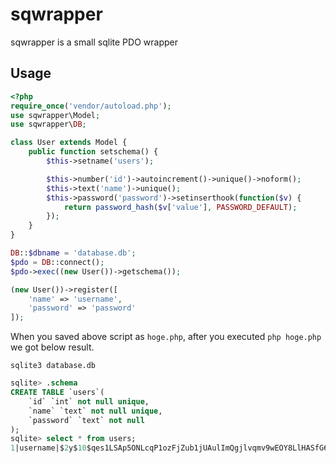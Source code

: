 # sqwrapper
sqwrapper is a small sqlite PDO wrapper

## Usage

```php
<?php
require_once('vendor/autoload.php');
use sqwrapper\Model;
use sqwrapper\DB;

class User extends Model {
	public function setschema() {
		$this->setname('users');

		$this->number('id')->autoincrement()->unique()->noform();
		$this->text('name')->unique();
		$this->password('password')->setinserthook(function($v) {
			return password_hash($v['value'], PASSWORD_DEFAULT);
		});
	}
}

DB::$dbname = 'database.db';
$pdo = DB::connect();
$pdo->exec((new User())->getschema());

(new User())->register([
	'name' => 'username',
	'password' => 'password'
]);

```

When you saved above script as `hoge.php`, after you executed ` php hoge.php ` we got below result.

`sqlite3 database.db`

```sql
sqlite> .schema
CREATE TABLE `users`(
	`id` `int` not null unique,
	`name` `text` not null unique,
	`password` `text` not null
);
sqlite> select * from users;
1|username|$2y$10$qes1LSAp5ONLcqP1ozFjZub1jUAulImQgjlvqmv9wEOY8LlHASfG6
```
